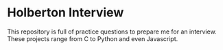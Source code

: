 # Holberton Interview

This repository is full of practice questions to prepare me for an interview.
These projects range from C to Python and even Javascript.
